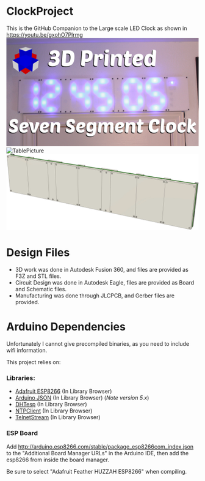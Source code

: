 # ClockProject
This is the GitHub Companion to the Large scale LED Clock as shown in https://youtu.be/gxohO7Plrmg
![Thumbnail](https://github.com/Zindswini/ClockProject/blob/v1.0/images/thumbnail.jpg?raw=true) 
![TablePicture](https://github.com/Zindswini/ClockProject/blob/v1.0/images/TablePicture.png?raw=true) ![Fusion Render](https://github.com/Zindswini/ClockProject/blob/v1.0/images/fusionrender.png?raw=true)

# Design Files
- 3D work was done in Autodesk Fusion 360, and files are provided as F3Z and STL files.
- Circuit Design was done in Autodesk Eagle, files are provided as Board and Schematic files.
- Manufacturing was done through JLCPCB, and Gerber files are provided.

# Arduino Dependencies
Unfortunately I cannot give precompiled binaries, as you need to include wifi information.

This project relies on:
### Libraries:
- [Adafruit ESP8266](https://github.com/adafruit/Adafruit_ESP8266) (In Library Browser)
- [Arduino JSON](https://github.com/bblanchon/ArduinoJson/tree/5.x)  (In Library Browser) (*Note version 5.x*)
- [DHTesp](https://github.com/beegee-tokyo/DHTesp) (In Library Browser)
- [NTPClient](https://github.com/arduino-libraries/NTPClient) (In Library Browser)
- [TelnetStream](https://github.com/jandrassy/TelnetStream) (In Library Browser)

### ESP Board
Add http://arduino.esp8266.com/stable/package_esp8266com_index.json to the "Additional Board Manager URLs" in the Arduino IDE, then add the esp8266 from inside the board manager.

Be sure to select "Adafruit Feather HUZZAH ESP8266" when compiling.

